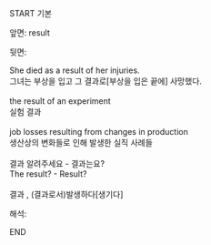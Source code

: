 START
기본

앞면:
result


뒷면:
<div>She died as a result of her injuries. </div><div>그녀는 부상을 입고 그 결과로[부상을 입은 끝에] 사망했다.</div><div><br></div><div><div>the result of an experiment </div><div>실험 결과</div></div><div><br></div><div><div>job losses resulting from changes in production </div><div>생산상의 변화들로 인해 발생한 실직 사례들</div></div><div><br></div><div><div><div>결과 알려주세요 - 결과는요?</div></div><div><div>The result? - Result?</div></div></div><div><br></div><div>결과 , (결과로서)발생하다[생기다]</div>


해석:

END